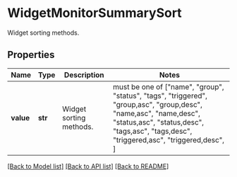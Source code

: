 # WidgetMonitorSummarySort

Widget sorting methods.
## Properties
Name | Type | Description | Notes
------------ | ------------- | ------------- | -------------
**value** | **str** | Widget sorting methods. |  must be one of ["name", "group", "status", "tags", "triggered", "group,asc", "group,desc", "name,asc", "name,desc", "status,asc", "status,desc", "tags,asc", "tags,desc", "triggered,asc", "triggered,desc", ]

[[Back to Model list]](README.md#documentation-for-models) [[Back to API list]](README.md#documentation-for-api-endpoints) [[Back to README]](README.md)


